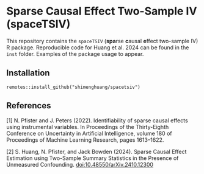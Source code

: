 # Sparse Causal Effect Two-Sample IV (spaceTSIV)

This repository contains the `spaceTSIV` (**spa**rse **c**ausal **e**ffect two-sample IV) R package. Reproducible code for Huang et al. 2024 can be found in the `inst` folder. 
Examples of the package usage to appear.

## Installation

```
remotes::install_github("shimenghuang/spacetsiv")
```

## References

[1] N. Pfister and J. Peters (2022). Identifiability of sparse causal effects using instrumental variables. In Proceedings of the Thirty-Eighth Conference on Uncertainty in Artificial Intelligence, volume 180 of Proceedings of Machine Learning Research, pages 1613–1622.

[2] S. Huang, N. Pfister, and Jack Bowden (2024). Sparse Causal Effect Estimation using Two-Sample Summary Statistics in the Presence of Unmeasured Confounding. [doi:10.48550/arXiv.2410.12300](https://doi.org/10.48550/arXiv.2410.12300) 

